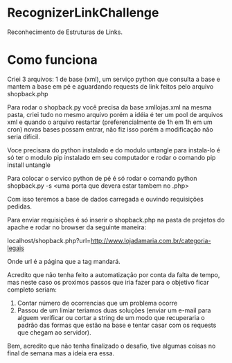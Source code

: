 # RecognizerLinkChallenge

Reconhecimento de Estruturas de Links.

# Como funciona

Criei 3 arquivos: 1 de base (xml), um serviço python que consulta a base e mantem a base em pé e aguardando requests de link feitos pelo arquivo shopback.php

Para rodar o shopback.py você precisa da base xmllojas.xml na mesma pasta, criei tudo no mesmo arquivo porém a idéia é ter um pool de arquivos xml e quando o arquivo restartar (preferencialmente de 1h em 1h em um cron) novas bases possam entrar, não fiz isso porém a modificação não seria dificil.

Voce precisara do python instalado e do modulo untangle para instala-lo é só ter o modulo pip instalado em seu computador e rodar o comando pip install untangle

Para colocar o servico python de pé é só rodar o comando python shopback.py -s <uma porta que devera estar tambem no .php>

Com isso teremos a base de dados carregada e ouvindo requisições pedidas.

Para enviar requisições é só inserir o shopback.php na pasta de projetos do apache e rodar no browser da seguinte maneira:

localhost/shopback.php?url=http://www.lojadamaria.com.br/categoria-legais

Onde url é a página que a tag mandará.

Acredito que não tenha feito a automatização por conta da falta de tempo, mas neste caso os proximos passos que iria fazer para o objetivo ficar completo seriam:

1. Contar número de ocorrencias que um problema ocorre
2. Passou de um limiar teriamos duas soluções (enviar um e-mail para alguem verificar ou cortar a string de um modo que recuperaria o padrão das formas que estão na base e tentar casar com os requests que chegam ao servidor).

Bem, acredito que não tenha finalizado o desafio, tive algumas coisas no final de semana mas a ideia era essa.


